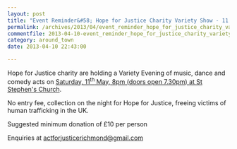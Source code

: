 ```yaml
---
layout: post
title: "Event Reminder&#58; Hope for Justice Charity Variety Show - 11 May 2013"
permalink: /archives/2013/04/event_reminder_hope_for_justice_charity_variety_sh.html
commentfile: 2013-04-10-event_reminder_hope_for_justice_charity_variety_sh
category: around_town
date: 2013-04-10 22:43:00

---
```


Hope for Justice charity are holding a Variety Evening of music, dance and comedy acts on [Saturday, 11<sup>th</sup> May, 8pm (doors open 7.30pm) at St Stephen's Church](/event/show/200705143870).

No entry fee, collection on the night for Hope for Justice, freeing victims of human trafficking in the UK.

Suggested minimum donation of £10 per person

Enquiries at <actforjusticerichmond@gmail.com>
